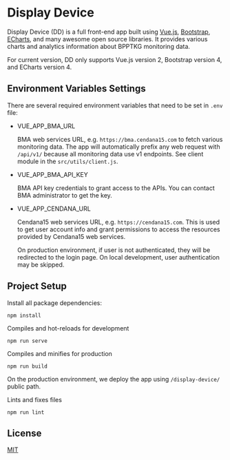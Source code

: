 # Display Device

Display Device (DD) is a full front-end app built using
[Vue.js](https://vuejs.org/), [Bootstrap](https://getbootstrap.com/),
[ECharts](https://echarts.apache.org/), and many awesome open source libraries.
It provides various charts and analytics information about BPPTKG monitoring
data.

For current version, DD only supports Vue.js version 2, Bootstrap version 4, and
ECharts version 4.

## Environment Variables Settings

There are several required environment variables that need to be set in `.env`
file:

- VUE_APP_BMA_URL

  BMA web services URL, e.g. `https://bma.cendana15.com` to fetch various
  monitoring data. The app will automatically prefix any web request with
  `/api/v1/` because all monitoring data use v1 endpoints. See client module in
  the `src/utils/client.js`.

- VUE_APP_BMA_API_KEY

  BMA API key credentials to grant access to the APIs. You can contact BMA
  administrator to get the key.

- VUE_APP_CENDANA_URL

  Cendana15 web services URL, e.g. `https://cendana15.com`. This is used to get
  user account info and grant permissions to access the resources provided by
  Cendana15 web services.

  On production environment, if user is not authenticated, they will be
  redirected to the login page. On local development, user authentication may be
  skipped.

## Project Setup

Install all package dependencies:

    npm install

Compiles and hot-reloads for development

    npm run serve

Compiles and minifies for production

    npm run build

On the production environment, we deploy the app using `/display-device/` public
path.

Lints and fixes files

    npm run lint

## License

[MIT](https://github.com/bpptkg/display-device/blob/master/LICENSE)
